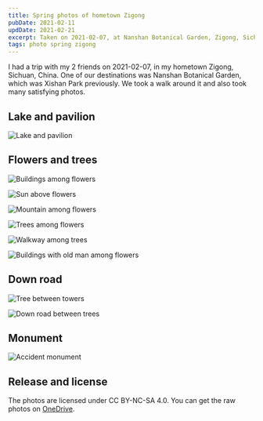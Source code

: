 ```yaml
---
title: Spring photos of hometown Zigong
pubDate: 2021-02-11
updDate: 2021-02-21
excerpt: Taken on 2021-02-07, at Nanshan Botanical Garden, Zigong, Sichuan, China. All licensed under CC BY-NC-SA 4.0.
tags: photo spring zigong
---
```


I had a trip with my 2 friends on 2021-02-07, in my hometown Zigong, Sichuan, China.
One of our destinations was Nanshan Botanical Garden, which was Xishan Park previously.
We took a walk around it and also took many satisfying photos.

## Lake and pavilion

![Lake and pavilion](images/zigong-2021-02-07/pavilion-in-lake.jpg)

## Flowers and trees

![Buildings among flowers](images/zigong-2021-02-07/buildings-among-flowers.jpg)

![Sun above flowers](images/zigong-2021-02-07/sun-above-flowers.jpg)

![Mountain among flowers](images/zigong-2021-02-07/mountain-among-flowers.jpg)

![Trees among flowers](images/zigong-2021-02-07/trees-among-flowers-fixed.jpg)

<div style="max-width: 560px; margin-left: auto; margin-right: auto">

![Walkway among trees](images/zigong-2021-02-07/walkway-among-trees.jpg)

</div>

![Buildings with old man among flowers](images/zigong-2021-02-07/buildings-with-old-man-among-flowers.jpg)

## Down road

![Tree between towers](images/zigong-2021-02-07/tree-between-towers.jpg)

<div style="max-width: 560px; margin-left: auto; margin-right: auto">

![Down road between trees](images/zigong-2021-02-07/down-road-between-trees.jpg)

</div>

## Monument

<div style="max-width: 560px; margin-left: auto; margin-right: auto">

![Accident monument](images/zigong-2021-02-07/accident-monument.jpg)

</div>

## Release and license

The photos are licensed under CC BY-NC-SA 4.0.
You can get the raw photos on [OneDrive][zigong-2021-02-07@OneDrive].

[zigong-2021-02-07@OneDrive]: https://myl7-my.sharepoint.com/:f:/g/personal/myl_myl7_onmicrosoft_com/Ei2g3p9cOnhLjkRYckwupRkBsJfITY4EJSA681jF71WSNQ?e=oO1UlM
